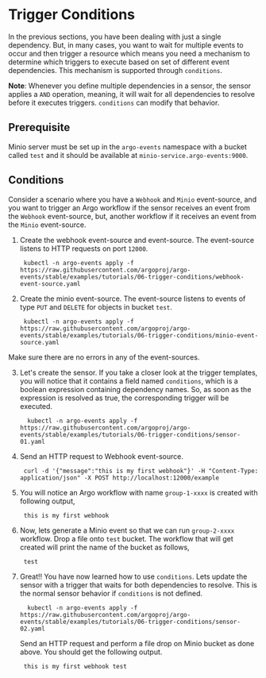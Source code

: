 # Trigger Conditions

In the previous sections, you have been dealing with just a single dependency.
But, in many cases, you want to wait for multiple events to occur and then
trigger a resource which means you need a mechanism to determine which triggers
to execute based on set of different event dependencies. This mechanism is
supported through `conditions`.

**Note**: Whenever you define multiple dependencies in a sensor, the sensor
applies a `AND` operation, meaning, it will wait for all dependencies to resolve
before it executes triggers. `conditions` can modify that behavior.

## Prerequisite

Minio server must be set up in the `argo-events` namespace with a bucket called
`test` and it should be available at `minio-service.argo-events:9000`.

## Conditions

Consider a scenario where you have a `Webhook` and `Minio` event-source, and you
want to trigger an Argo workflow if the sensor receives an event from the
`Webhook` event-source, but, another workflow if it receives an event from the
`Minio` event-source.

1. Create the webhook event-source and event-source. The event-source listens
    to HTTP requests on port `12000`.

        kubectl -n argo-events apply -f https://raw.githubusercontent.com/argoproj/argo-events/stable/examples/tutorials/06-trigger-conditions/webhook-event-source.yaml

2. Create the minio event-source. The event-source listens to events of type
    `PUT` and `DELETE` for objects in bucket `test`.

        kubectl -n argo-events apply -f https://raw.githubusercontent.com/argoproj/argo-events/stable/examples/tutorials/06-trigger-conditions/minio-event-source.yaml

Make sure there are no errors in any of the event-sources.

3. Let's create the sensor. If you take a closer look at the trigger templates,
    you will notice that it contains a field named `conditions`, which is a
    boolean expression containing dependency names. So, as soon as the expression
    is resolved as true, the corresponding trigger will be executed.

         kubectl -n argo-events apply -f https://raw.githubusercontent.com/argoproj/argo-events/stable/examples/tutorials/06-trigger-conditions/sensor-01.yaml

4. Send an HTTP request to Webhook event-source.

        curl -d '{"message":"this is my first webhook"}' -H "Content-Type: application/json" -X POST http://localhost:12000/example

5. You will notice an Argo workflow with name `group-1-xxxx` is created with
    following output,


        this is my first webhook


6. Now, lets generate a Minio event so that we can run `group-2-xxxx` workflow.
    Drop a file onto `test` bucket. The workflow that will get created will
    print the name of the bucket as follows,


        test
         
5. Great!! You have now learned how to use `conditions`. Lets update the sensor
    with a trigger that waits for both dependencies to resolve. This is the
    normal sensor behavior if `conditions` is not defined.

         kubectl -n argo-events apply -f https://raw.githubusercontent.com/argoproj/argo-events/stable/examples/tutorials/06-trigger-conditions/sensor-02.yaml

    Send an HTTP request and perform a file drop on Minio bucket as done above.
    You should get the following output.

        
        this is my first webhook test
         
